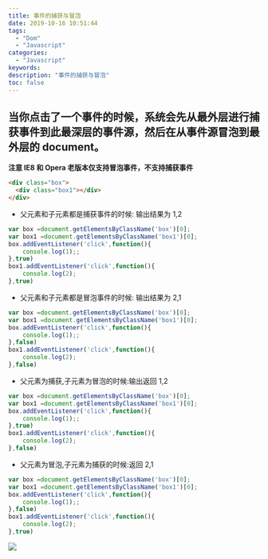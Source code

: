 ```yaml
---
title: 事件的捕获与冒泡
date: 2019-10-16 10:51:44
tags:
  - "Dom"
  - "Javascript"
categories:
  - "Javascript"
keywords:
description: "事件的捕获与冒泡"
toc: false
---
```


## 当你点击了一个事件的时候，系统会先从最外层进行捕获事件到此最深层的事件源，然后在从事件源冒泡到最外层的 document。

**注意 IE8 和 Opera 老版本仅支持冒泡事件，不支持捕获事件**

```html
<div class="box">
  <div class="box1"></div>
</div>
```

- 父元素和子元素都是捕获事件的时候: 输出结果为 1,2
```javascript
var box =document.getElementsByClassName('box')[0];
var box1 =document.getElementsByClassName('box1')[0];
box.addEventListener('click',function(){
    console.log(1);;
},true)
box1.addEventListener('click',function(){
    console.log(2);
},true)
```
- 父元素和子元素都是冒泡事件的时候: 输出结果为 2,1
```javascript
var box =document.getElementsByClassName('box')[0];
var box1 =document.getElementsByClassName('box1')[0];
box.addEventListener('click',function(){
    console.log(1);;
},false)
box1.addEventListener('click',function(){
    console.log(2);
},false)
```

- 父元素为捕获,子元素为冒泡的时候:输出返回 1,2
```javascript
var box =document.getElementsByClassName('box')[0];
var box1 =document.getElementsByClassName('box1')[0];
box.addEventListener('click',function(){
    console.log(1);;
},true)
box1.addEventListener('click',function(){
    console.log(2);
},false)
```

- 父元素为冒泡,子元素为捕获的时候:返回 2,1
```javascript
var box =document.getElementsByClassName('box')[0];
var box1 =document.getElementsByClassName('box1')[0];
box.addEventListener('click',function(){
    console.log(1);;
},false)
box1.addEventListener('click',function(){
    console.log(2);
},true)
```


![](http://pzcertt0r.bkt.clouddn.com/event-capture-bubbles.jpg)
